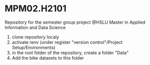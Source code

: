 # MPM02.H2101
Repository for the semester group project @HSLU Master in Applied Information and Data Science

1. clone repository localy
2. activate renv (under register "version control"/Project Setup/Environments)
3. in the root folder of the repository, create a folder "Data"
4. Add the bike datasets to this folder
